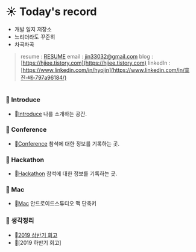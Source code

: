 # :sunny: Today's record
 - 개발 일지 저장소
 - 느리더라도 꾸준히
 - 차곡차곡
    
> resume    : [RESUME](https://github.com/hjiee/Resume)
> email     : jin33032@gmail.com
> blog      : [https://hjiee.tistory.com](https://hjiee.tistory.com)
> linkedIn  : [https://www.linkedin.com/in/hyojin](https://www.linkedin.com/in/효진-배-797a96184/)
                  
#   
### :pushpin: Introduce 
 - :link:[Introduce](https://github.com/hjiee/Record/tree/master/Introduce) 나를 소개하는 공간.
 
### :pushpin: Conference
 - :link:[Conference](https://github.com/hjiee/Record/tree/master/Conference) 참석에 대한 정보를 기록하는 곳.
 
### :pushpin: Hackathon
 - :link:[Hackathon](https://github.com/hjiee/Record/tree/master/Hackathon) 참석에 대한 정보를 기록하는 곳.

### :pushpin: Mac
 - :link:[Mac](https://github.com/hjiee/Record/tree/master/Mac) 안드로이드스튜디오 맥 단축키
 
### :pushpin: 생각정리
 - :link:[2019 상반기 회고](https://hjiee.tistory.com/entry/생각정리-2019-상반기회고)
 - :link:[2019 하반기 회고]
 
 
  
 
